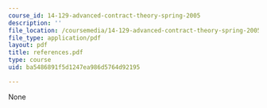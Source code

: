 ```yaml
---
course_id: 14-129-advanced-contract-theory-spring-2005
description: ''
file_location: /coursemedia/14-129-advanced-contract-theory-spring-2005/ba5486891f5d1247ea986d5764d92195_references.pdf
file_type: application/pdf
layout: pdf
title: references.pdf
type: course
uid: ba5486891f5d1247ea986d5764d92195

---
```

None